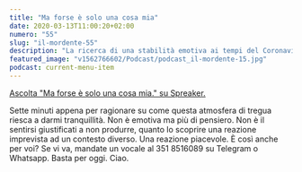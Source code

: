```yaml
---
title: "Ma forse è solo una cosa mia"
date: 2020-03-13T11:00:20+02:00
numero: "55"
slug: "il-mordente-55"
description: "La ricerca di una stabilità emotiva ai tempi del Coronavirus. Puntata 55 del podcast Il Mordente, registrato da Riccardo Palombo."
featured_image: "v1562766602/Podcast/podcast_il-mordente-15.jpg"
podcast: current-menu-item
---
```


<a class="spreaker-player" rel="nofollow noopener" href="https://www.spreaker.com/episode/23784807" data-resource="episode_id=23784807" data-width="100%" data-height="200px" data-theme="light" data-playlist="false" data-playlist-continuous="false" data-autoplay="false" data-live-autoplay="false" data-chapters-image="true" data-episode-image-position="right" data-hide-logo="false" data-hide-likes="false" data-hide-comments="false" data-hide-sharing="false" data-hide-download="true">Ascolta "Ma forse è solo una cosa mia." su Spreaker.</a>

Sette minuti appena per ragionare su come questa atmosfera di tregua riesca a darmi tranquillità. Non è emotiva ma più di pensiero. Non è il sentirsi giustificati a non produrre, quanto lo scoprire una reazione imprevista ad un contesto diverso. Una reazione piacevole. È così anche per voi? Se vi va, mandate un vocale al 351 8516089 su Telegram o Whatsapp. Basta per oggi. Ciao.
